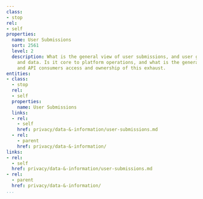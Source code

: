```yaml
---
class:
- stop
rel:
- self
properties:
  name: User Submissions
  sort: 2561
  level: 2
  description: What is the general view of user submissions, and user generated content
    and data. Is it core to platform operations, and what is the general tone of users
    and API consumers access and ownership of this exhaust.
entities:
- class:
  - stop
  rel:
  - self
  properties:
    name: User Submissions
  links:
  - rel:
    - self
    href: privacy/data-&-information/user-submissions.md
  - rel:
    - parent
    href: privacy/data-&-information/
links:
- rel:
  - self
  href: privacy/data-&-information/user-submissions.md
- rel:
  - parent
  href: privacy/data-&-information/
...
```

